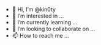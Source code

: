 - 👋 Hi, I’m @kin0ty
- 👀 I’m interested in ...
- 🌱 I’m currently learning ...
- 💞️ I’m looking to collaborate on ...
- 📫 How to reach me ...

<!---
kin0ty/kin0ty is a ✨ special ✨ repository because its `README.md` (this file) appears on your GitHub profile.
You can click the Preview link to take a look at your changes.
--->

